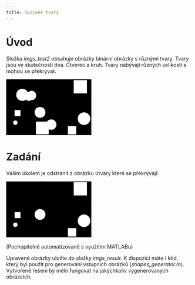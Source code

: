 ```yaml
---
title: Spojené tvary
---
```


Úvod
====

Složka *imgs_test2* obsahuje obrázky binární obrázky s různými tvary. Tvary jsou
ve skutečnosti dva. Čtverec a kruh. Tvary nabývají různých velikostí a mohou se
překrývat.

![](../media/connected_shapes_1.png)

Zadání
======

Vaším úkolem je odstranit z obrázku útvary které se překrývají:

![](../media/connected_shapes_2.png)

(Pochopitelně automatizovaně s využitím MATLABu)

Upravené obrázky uložte do složky *imgs_result*. K dispozici máte i kód, který
byl použit pro generování vstupních obrázků (*shapes_generator.m*). Vytvořené
řešení by mělo fungovat na jakýchkoliv vygenerovaných obrázcích.
